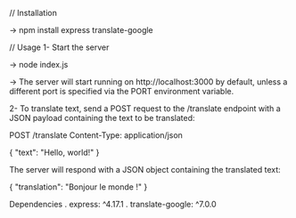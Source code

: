 // Installation

-> npm install express translate-google

// Usage
1- Start the server

-> node index.js

-> The server will start running on http://localhost:3000 by default, unless a different port is specified via the PORT environment variable.

2- To translate text, send a POST request to the /translate endpoint with a JSON payload containing the text to be translated:

POST /translate
Content-Type: application/json

{
"text": "Hello, world!"
}

The server will respond with a JSON object containing the translated text:

{
"translation": "Bonjour le monde !"
}

Dependencies
. express: ^4.17.1
. translate-google: ^7.0.0
